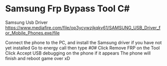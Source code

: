 # Samsung Frp Bypass Tool C#

Samsung Usb Driver https://www.mediafire.com/file/op3ycywzjkqky61/SAMSUNG_USB_Driver_for_Mobile_Phones.exe/file

Connect the phone to the PC, and install the Samsung driver if you have not yet installed
Go to energy call then type *#0*#
Click Remove FRP on the Tool
Click Accept USB debugging on the phone if it appears
The phone will finish and reboot game over xD
